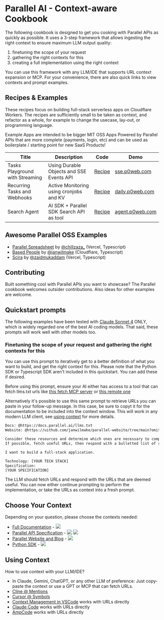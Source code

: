 # Parallel AI - Context-aware Cookbook

The following cookbook is designed to get you cooking with Parallel APIs as quickly as possible. It uses a 3-step framework that allows ingesting the right context to ensure maximum LLM output quality:

1. finetuning the scope of your request
2. gathering the right contexts for this
3. creating a full implementation using the right context

You can use this framework with any LLM/IDE that supports URL context expansion or MCP. For your convenience, there are also quick links to view contexts and prompt examples.

## Recipes & Examples

These recipes focus on building full-stack serverless apps on Cloudflare Workers. The recipes are sufficiently small to be taken as context, and refactor as a whole, for example to change the usecase, lay-out, or programming language.

Example Apps are intended to be bigger MIT OSS Apps Powered by Parallel APIs that are more complete (payments, login, etc) and can be used as boilerplate / starting point for new SaaS Products!

| Title                           | Description                              | Code                                                 | Demo                                       |
| ------------------------------- | ---------------------------------------- | ---------------------------------------------------- | ------------------------------------------ |
| Tasks Playground with Streaming | Using Durable Objects and SSE Events API | [Recipe](typescript-recipes/parallel-tasks-sse)      | [sse.p0web.com](https://sse.p0web.com)     |
| Recurring Tasks and Webhooks    | Active Monitoring using cronjobs and KV  | [Recipe](typescript-recipes/parallel-daily-insights) | [daily.p0web.com](https://daily.p0web.com) |
| Search Agent                    | AI SDK + Parallel SDK Search API as tool | [Recipe](typescript-recipes/parallel-search-agent)   | [agent.p0web.com](https://agent.p0web.com) |

<!--

Recipes TODO:

Tasks using SSE:
- Add source policy


Cool cookbooks

https://github.com/anthropics/anthropic-cookbook
https://cookbook.openai.com
-->

## Awesome Parallel OSS Examples

- [Parallel Spreadsheet](https://github.com/zahidkhawaja/parallel-spreadsheet) by [@chillzaza\_](https://x.com/chillzaza_/status/1958005876918292941) (Vercel, Typescript)
- [Based People](https://github.com/janwilmake/basedpeople) by [@janwilmake](https://x.com/janwilmake/status/1956061673833300443) (Cloudflare, Typescript)
- [Scira](https://github.com/zaidmukaddam/scira) by [@zaidmukaddam](https://x.com/zaidmukaddam/status/1958583204635439264) (Vercel, Typescript)

## Contributing

Built something cool with Parallel APIs you want to showcase? The Parallel cookbook welcomes outsider contributions. Also ideas for other examples are welcome.

## Quickstart prompts

The following examples have been tested with [Claude Sonnet 4](https://www.anthropic.com/claude/sonnet) ONLY, which is widely regarded one of the best AI coding models. That said, these prompts will work well with other models too.

### Finetuning the scope of your request and gathering the right contexts for this

You can use this prompt to iteratively get to a better definition of what you want to build, and get the right context for this. Please note that the Python SDK or Typescript SDK aren't included in this quickstart. You can add these if desired.

Before using this prompt, ensure your AI either has access to a tool that can fetch llms.txt urls like [this fetch MCP server](https://github.com/modelcontextprotocol/servers/tree/main/src/fetch) or [this remote one](https://smithery.ai/server/@jiankaitian/servers)

Alternatively it's possible to use this same prompt to retrieve URLs you can paste in your follow-up message. In this case, be sure to copyt it for the documentation to be included into the context window. This will work in any modern LLM client, see [using context](#using-context) for more details.

```txt path="relevant-context-prompt.txt"
Docs: @https://docs.parallel.ai/llms.txt
Website: @https://uithub.com/janwilmake/parallel-website/tree/main?omitFiles=true

Consider these resources and determine which ones are necessary to complete the users task.
If possible, fetch useful URLs, then respond with a bulletted list of raw urls (prepended with @) that are relevant.

I want to build a full-stack application.

Technology: [YOUR TECH STACK]
Specification:
[YOUR SPECIFICATION]
```

The LLM should fetch URLs and respond with the URLs that are deemed useful. You can now either continue prompting to perform the implementation, or take the URLs as context into a fresh prompt.

## Choose Your Context

Depending on your question, please choose the contexts needed:

- [Full Documentation](https://docs.parallel.ai) - [![](https://b.lmpify.com/Select_A_Context)](https://letmeprompt.com?q=https://docs.parallel.ai/llms-full.txt)
- [Parallel API Specification](https://docs.parallel.ai/api-reference/search-api/search) - [![](https://badge.forgithub.com/janwilmake/parallel-openapi/tree/main/openapi.yaml)](https://uithub.com/janwilmake/parallel-openapi?maxTokens=10000000&lines=false) [![](https://b.lmpify.com/Select_A_Context)](https://letmeprompt.com?q=https://parallel.oapis.org/%20%20give%20me%20urls:%20which%20files%20are%20relevant%20for%20...)
- [Parallel Website and Blog](https://parallel.ai) - [![](https://badge.forgithub.com/janwilmake/parallel-website?maxTokens=10000000&lines=false)](https://uithub.com/janwilmake/parallel-website?maxTokens=10000000&lines=false)
- [Python SDK](https://github.com/parallel-web/parallel-sdk-python) - [![](https://badge.forgithub.com/parallel-web/parallel-sdk-python?maxTokens=10000000&lines=false)](https://uithub.com/parallel-web/parallel-sdk-python?maxTokens=10000000&lines=false)

<!--
Note: Why badges?

- Allows showing tokencount
- Allows easy filtering of a context
- Allows quickly seeing a prompt & result and altering the prompt

-->

## Using Context

How to use context with your LLM/IDE?

- In Claude, Gemini, ChatGPT, or any other LLM of preference: Just copy-paste the context or use a GPT or MCP that can fetch URLs.
- [Cline @ Mentions](https://docs.cline.bot/features/at-mentions/overview)
- [Cursor @ Symbols](https://docs.cursor.com/en/context/@-symbols/overview)
- [Context Management in VSCode](https://code.visualstudio.com/docs/copilot/chat/copilot-chat-context#_add-files-as-context) works with URLs directly
- [Claude Code](https://www.anthropic.com/engineering/claude-code-best-practices) works with URLs directly
- [AmpCode](https://ampcode.com) works with URLs directly
